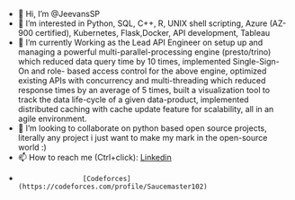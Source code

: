 - 👋 Hi, I’m @JeevansSP
- 👀 I’m interested in Python, SQL, C++, R, UNIX shell scripting, Azure (AZ-900 certified), Kubernetes, Flask,Docker, API development, Tableau 
- 🌱 I’m currently Working as the Lead API Engineer on setup up and managing a powerful multi-parallel-processing engine
      (presto/trino) which reduced data query time by 10 times, implemented Single-Sign-On and role-
      based access control for the above engine, optimized existing APIs with concurrency and multi-threading
      which reduced response times by an average of 5 times, built a visualization tool to track the data
      life-cycle of a given data-product, implemented distributed caching with cache update feature for scalability,
      all in an agile environment.
- 💞️ I’m looking to collaborate on python based open source projects, literally any project i just want to make my mark in the open-source world :)
- 📫 How to reach me (Ctrl+click): [Linkedin](https://www.linkedin.com/in/jeevan-s-p-a905a116a/)
-                     [Codeforces](https://codeforces.com/profile/Saucemaster102) 



